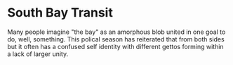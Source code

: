 # South Bay Transit
Many people imagine "the bay" as an amorphous blob united in one goal to do,
well, something. This polical season has reiterated that from both sides but it
often has a confused self identity with different gettos forming within a lack
of larger unity.


